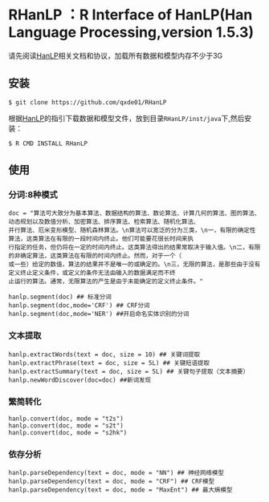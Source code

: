 # RHanLP ：R Interface of HanLP(Han Language Processing,version 1.5.3)

请先阅读[HanLP](https://github.com/hankcs/HanLP)相关文档和协议，加载所有数据和模型内存不少于3G

## 安装
 
 `$ git clone https://github.com/qxde01/RHanLP` 

根据[HanLP](https://github.com/hankcs/HanLP)的指引下载数据和模型文件，放到目录`RHanLP/inst/java`下,然后安装：
 
 `$ R CMD INSTALL RHanLP`
 
## 使用
### 分词:8种模式 

```
doc = "算法可大致分为基本算法、数据结构的算法、数论算法、计算几何的算法、图的算法、动态规划以及数值分析、加密算法、排序算法、检索算法、随机化算法、
并行算法、厄米变形模型、随机森林算法。\n算法可以宽泛的分为三类，\n一，有限的确定性算法，这类算法在有限的一段时间内终止。他们可能要花很长时间来执
行指定的任务，但仍将在一定的时间内终止。这类算法得出的结果常取决于输入值。\n二，有限的非确定算法，这类算法在有限的时间内终止。然而，对于一个（
或一些）给定的数值，算法的结果并不是唯一的或确定的。\n三，无限的算法，是那些由于没有定义终止定义条件，或定义的条件无法由输入的数据满足而不终
止运行的算法。通常，无限算法的产生是由于未能确定的定义终止条件。"
  
hanlp.segment(doc) ## 标准分词
hanlp.segment(doc,mode='CRF') ## CRF分词 
hanlp.segment(doc,mode='NER') ##开启命名实体识别的分词 
```
### 文本提取

```
hanlp.extractWords(text = doc, size = 10) ## 关键词提取
hanlp.extractPhrase(text = doc, size = 5L) ## 关键短语提取
hanlp.extractSummary(text = doc, size = 5L) ## 关键句子提取（文本摘要）
hanlp.newWordDiscover(doc=doc) ##新词发现
```

### 繁简转化
```
hanlp.convert(doc, mode = "t2s")
hanlp.convert(doc, mode = "s2t")
hanlp.convert(doc, mode = "s2hk")
```
### 依存分析
```
hanlp.parseDependency(text = doc, mode = "NN") ## 神经网络模型
hanlp.parseDependency(text = doc, mode = "CRF") ## CRF模型
hanlp.parseDependency(text = doc, mode = "MaxEnt") ## 最大熵模型
```

